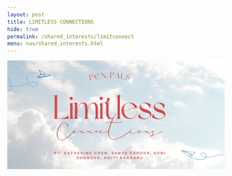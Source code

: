 ```yaml
---
layout: post
title: LIMITLESS CONNECTIONS
hide: true
permalink: /shared_interests/limitconnect
menu: nav/shared_interests.html
---
```


<img src = "images/limitless connections.jpg">

